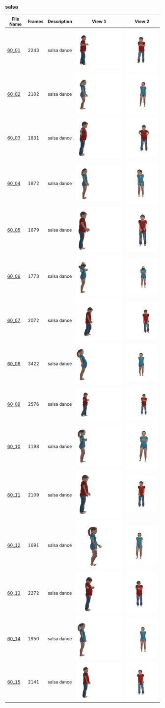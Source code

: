 ### salsa
|File Name|Frames|Description|View 1|View 2|
|-|-|-|-|-|
|[60_01](https://github.com/Shriinivas/cmubvh/raw/main/Sequence-060-075/60/Data/60_01.zip)|2243|salsa dance|<img src="https://github.com/Shriinivas/cmubvhgifs/blob/main/Sequence-060-075/60/60_01_0.gif"/>|<img src="https://github.com/Shriinivas/cmubvhgifs/blob/main/Sequence-060-075/60/60_01_1.gif"/>|
|[60_02](https://github.com/Shriinivas/cmubvh/raw/main/Sequence-060-075/60/Data/60_02.zip)|2102|salsa dance|<img src="https://github.com/Shriinivas/cmubvhgifs/blob/main/Sequence-060-075/60/60_02_0.gif"/>|<img src="https://github.com/Shriinivas/cmubvhgifs/blob/main/Sequence-060-075/60/60_02_1.gif"/>|
|[60_03](https://github.com/Shriinivas/cmubvh/raw/main/Sequence-060-075/60/Data/60_03.zip)|1831|salsa dance|<img src="https://github.com/Shriinivas/cmubvhgifs/blob/main/Sequence-060-075/60/60_03_0.gif"/>|<img src="https://github.com/Shriinivas/cmubvhgifs/blob/main/Sequence-060-075/60/60_03_1.gif"/>|
|[60_04](https://github.com/Shriinivas/cmubvh/raw/main/Sequence-060-075/60/Data/60_04.zip)|1872|salsa dance|<img src="https://github.com/Shriinivas/cmubvhgifs/blob/main/Sequence-060-075/60/60_04_0.gif"/>|<img src="https://github.com/Shriinivas/cmubvhgifs/blob/main/Sequence-060-075/60/60_04_1.gif"/>|
|[60_05](https://github.com/Shriinivas/cmubvh/raw/main/Sequence-060-075/60/Data/60_05.zip)|1679|salsa dance|<img src="https://github.com/Shriinivas/cmubvhgifs/blob/main/Sequence-060-075/60/60_05_0.gif"/>|<img src="https://github.com/Shriinivas/cmubvhgifs/blob/main/Sequence-060-075/60/60_05_1.gif"/>|
|[60_06](https://github.com/Shriinivas/cmubvh/raw/main/Sequence-060-075/60/Data/60_06.zip)|1773|salsa dance|<img src="https://github.com/Shriinivas/cmubvhgifs/blob/main/Sequence-060-075/60/60_06_0.gif"/>|<img src="https://github.com/Shriinivas/cmubvhgifs/blob/main/Sequence-060-075/60/60_06_1.gif"/>|
|[60_07](https://github.com/Shriinivas/cmubvh/raw/main/Sequence-060-075/60/Data/60_07.zip)|2072|salsa dance|<img src="https://github.com/Shriinivas/cmubvhgifs/blob/main/Sequence-060-075/60/60_07_0.gif"/>|<img src="https://github.com/Shriinivas/cmubvhgifs/blob/main/Sequence-060-075/60/60_07_1.gif"/>|
|[60_08](https://github.com/Shriinivas/cmubvh/raw/main/Sequence-060-075/60/Data/60_08.zip)|3422|salsa dance|<img src="https://github.com/Shriinivas/cmubvhgifs/blob/main/Sequence-060-075/60/60_08_0.gif"/>|<img src="https://github.com/Shriinivas/cmubvhgifs/blob/main/Sequence-060-075/60/60_08_1.gif"/>|
|[60_09](https://github.com/Shriinivas/cmubvh/raw/main/Sequence-060-075/60/Data/60_09.zip)|2576|salsa dance|<img src="https://github.com/Shriinivas/cmubvhgifs/blob/main/Sequence-060-075/60/60_09_0.gif"/>|<img src="https://github.com/Shriinivas/cmubvhgifs/blob/main/Sequence-060-075/60/60_09_1.gif"/>|
|[60_10](https://github.com/Shriinivas/cmubvh/raw/main/Sequence-060-075/60/Data/60_10.zip)|1198|salsa dance|<img src="https://github.com/Shriinivas/cmubvhgifs/blob/main/Sequence-060-075/60/60_10_0.gif"/>|<img src="https://github.com/Shriinivas/cmubvhgifs/blob/main/Sequence-060-075/60/60_10_1.gif"/>|
|[60_11](https://github.com/Shriinivas/cmubvh/raw/main/Sequence-060-075/60/Data/60_11.zip)|2109|salsa dance|<img src="https://github.com/Shriinivas/cmubvhgifs/blob/main/Sequence-060-075/60/60_11_0.gif"/>|<img src="https://github.com/Shriinivas/cmubvhgifs/blob/main/Sequence-060-075/60/60_11_1.gif"/>|
|[60_12](https://github.com/Shriinivas/cmubvh/raw/main/Sequence-060-075/60/Data/60_12.zip)|1691|salsa dance|<img src="https://github.com/Shriinivas/cmubvhgifs/blob/main/Sequence-060-075/60/60_12_0.gif"/>|<img src="https://github.com/Shriinivas/cmubvhgifs/blob/main/Sequence-060-075/60/60_12_1.gif"/>|
|[60_13](https://github.com/Shriinivas/cmubvh/raw/main/Sequence-060-075/60/Data/60_13.zip)|2272|salsa dance|<img src="https://github.com/Shriinivas/cmubvhgifs/blob/main/Sequence-060-075/60/60_13_0.gif"/>|<img src="https://github.com/Shriinivas/cmubvhgifs/blob/main/Sequence-060-075/60/60_13_1.gif"/>|
|[60_14](https://github.com/Shriinivas/cmubvh/raw/main/Sequence-060-075/60/Data/60_14.zip)|1950|salsa dance|<img src="https://github.com/Shriinivas/cmubvhgifs/blob/main/Sequence-060-075/60/60_14_0.gif"/>|<img src="https://github.com/Shriinivas/cmubvhgifs/blob/main/Sequence-060-075/60/60_14_1.gif"/>|
|[60_15](https://github.com/Shriinivas/cmubvh/raw/main/Sequence-060-075/60/Data/60_15.zip)|2141|salsa dance|<img src="https://github.com/Shriinivas/cmubvhgifs/blob/main/Sequence-060-075/60/60_15_0.gif"/>|<img src="https://github.com/Shriinivas/cmubvhgifs/blob/main/Sequence-060-075/60/60_15_1.gif"/>|
